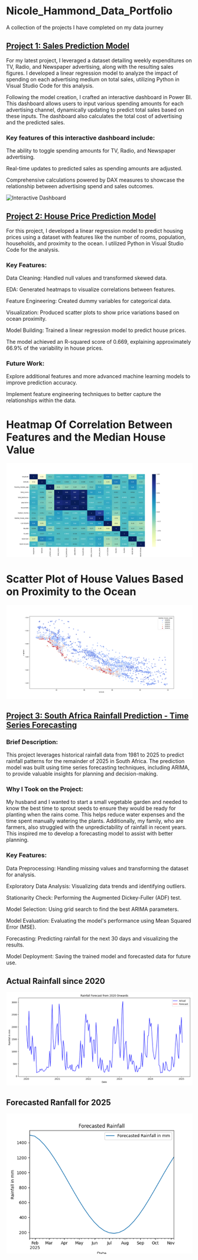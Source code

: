 # Nicole_Hammond_Data_Portfolio
A collection of the projects I have completed on my data journey

## [Project 1: Sales Prediction Model](https://github.com/snicole2701/Sales-Prediction-Model)

For my latest project, I leveraged a dataset detailing weekly expenditures on TV, Radio, and Newspaper advertising, along with the resulting sales figures. I developed a linear regression model to analyze the impact of spending on each advertising medium on total sales, utilizing Python in Visual Studio Code for this analysis.

Following the model creation, I crafted an interactive dashboard in Power BI. This dashboard allows users to input various spending amounts for each advertising channel, dynamically updating to predict total sales based on these inputs. The dashboard also calculates the total cost of advertising and the predicted sales.

### Key features of this interactive dashboard include:

The ability to toggle spending amounts for TV, Radio, and Newspaper advertising.

Real-time updates to predicted sales as spending amounts are adjusted.

Comprehensive calculations powered by DAX measures to showcase the relationship between advertising spend and sales outcomes.


![Interactive Dashboard](https://github.com/user-attachments/assets/2277e366-9199-42fc-a55b-c81a71907477)


## [Project 2: House Price Prediction Model](https://github.com/snicole2701/House-Price-Prediction-Model)

For this project, I developed a linear regression model to predict housing prices using a dataset with features like the number of rooms, population, households, and proximity to the ocean. I utilized Python in Visual Studio Code for the analysis.

### Key Features:

Data Cleaning: Handled null values and transformed skewed data.

EDA: Generated heatmaps to visualize correlations between features.

Feature Engineering: Created dummy variables for categorical data.

Visualization: Produced scatter plots to show price variations based on ocean proximity.

Model Building: Trained a linear regression model to predict house prices.

The model achieved an R-squared score of 0.669, explaining approximately 66.9% of the variability in house prices.

### Future Work:

Explore additional features and more advanced machine learning models to improve prediction accuracy.

Implement feature engineering techniques to better capture the relationships within the data.

# Heatmap Of Correlation Between Features and the Median House Value

![Heatmap Of Correlation of Feature](https://raw.githubusercontent.com/snicole2701/House-Price-Prediction-Model/refs/heads/main/Heatmap%20of%20Feature%20Correlation%20after%20Ocean%20Proximity%20Inclusion.png)

# Scatter Plot of House Values Based on Proximity to the Ocean

![Scatterplot of House Values Based on Ocean Proximity](https://raw.githubusercontent.com/snicole2701/House-Price-Prediction-Model/refs/heads/main/Scatterplot%20Changes%20of%20Property%20Values%20based%20on%20Proximity%20to%20the%20Ocean.png)

## [Project 3: South Africa Rainfall Prediction - Time Series Forecasting](https://github.com/snicole2701/Time-Series-Forecasting-Rainfall-Prediction)

### Brief Description: 
This project leverages historical rainfall data from 1981 to 2025 to predict rainfall patterns for the remainder of 2025 in South Africa. The prediction model was built using time series forecasting techniques, including ARIMA, to provide valuable insights for planning and decision-making.

### Why I Took on the Project: 
My husband and I wanted to start a small vegetable garden and needed to know the best time to sprout seeds to ensure they would be ready for planting when the rains come. This helps reduce water expenses and the time spent manually watering the plants. Additionally, my family, who are farmers, also struggled with the unpredictability of rainfall in recent years. This inspired me to develop a forecasting model to assist with better planning.

### Key Features:

Data Preprocessing: Handling missing values and transforming the dataset for analysis.

Exploratory Data Analysis: Visualizing data trends and identifying outliers.

Stationarity Check: Performing the Augmented Dickey-Fuller (ADF) test.

Model Selection: Using grid search to find the best ARIMA parameters.

Model Evaluation: Evaluating the model's performance using Mean Squared Error (MSE).

Forecasting: Predicting rainfall for the next 30 days and visualizing the results.

Model Deployment: Saving the trained model and forecasted data for future use.

## Actual Rainfall since 2020
![Actual Rainfall from 2020](https://raw.githubusercontent.com/snicole2701/Time-Series-Forecasting-Rainfall-Prediction/refs/heads/main/Plot%20from%202020%20no%20forecast.png)

## Forecasted Ranfall for 2025
![Forecasted Rainfall for 2025](https://raw.githubusercontent.com/snicole2701/Time-Series-Forecasting-Rainfall-Prediction/refs/heads/main/Forecasted%20Rainfall.png)
